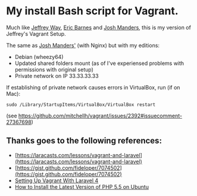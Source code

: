 # My install Bash script for Vagrant.
Much like [Jeffrey Way](https://github.com/JeffreyWay/Vagrant-Setup), [Eric Barnes](https://github.com/ericbarnes/Vagrant-Setup) and [Josh Manders](https://github.com/killswitch/Vagrant-Setup), this is my version of Jeffrey's Vagrant Setup.

The same as [Josh Manders'](https://github.com/killswitch/Vagrant-Setup) (with Nginx) but with my editions:
* Debian (wheezy64)
* Updated shared folders mount (as of I've experiensed problems with permissions with original setup)
* Private network on IP 33.33.33.33

If establishing of private network causes errors in VirtualBox, run (if on Mac):
```
sudo /Library/StartupItems/VirtualBox/VirtualBox restart
```
(see https://github.com/mitchellh/vagrant/issues/2392#issuecomment-27367698)

## Thanks goes to the following references:
- [https://laracasts.com/lessons/vagrant-and-laravel](https://laracasts.com/lessons/vagrant-and-laravel)
- [https://gist.github.com/fideloper/7074502](https://gist.github.com/fideloper/7074502)
- [Setting Up Vagrant With Laravel 4](http://culttt.com/2013/06/17/setting-up-vagrant-with-laravel-4/)
- [How to Install the Latest Version of PHP 5.5 on Ubuntu](http://www.dev-metal.com/how-to-setup-latest-version-of-php-5-5-on-ubuntu-12-04-lts/)

